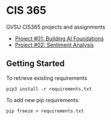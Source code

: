 # CIS 365
GVSU CIS365 projects and assignments

* [Project #01: Building AI Foundations][Project1]
* [Project #02: Sentiment Analysis][Project2]

## Getting Started
To retrieve existing requirements
```
pip3 install -r requirements.txt
```

To add new pip requirements:
```
pip freeze > requirements.txt
```


[Project1]: https://github.com/josiahcampbell/cis365/tree/master/project1
[Project2]: https://github.com/josiahcampbell/cis365/tree/master/project2
